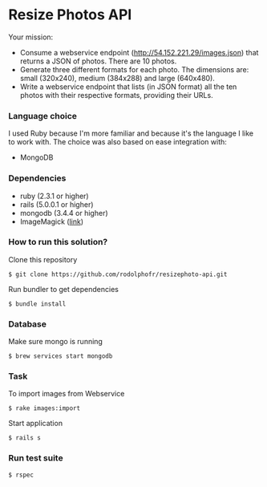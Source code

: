 # Resize Photos API

Your mission:

* Consume a webservice endpoint (http://54.152.221.29/images.json) that returns a JSON of photos. There are 10 photos.
* Generate three different formats for each photo. The dimensions are: small (320x240), medium (384x288) and large (640x480).
* Write a webservice endpoint that lists (in JSON format) all the ten photos with their respective formats, providing their URLs.

### Language choice
I used Ruby because I'm more familiar and because it's the language I like to work with.
The choice was also based on ease integration with:
* MongoDB

### Dependencies
* ruby (2.3.1 or higher)
* rails (5.0.0.1 or higher)
* mongodb (3.4.4 or higher)
* ImageMagick ([link](https://www.imagemagick.org/script/download.php))

### How to run this solution?

Clone this repository
```
$ git clone https://github.com/rodolphofr/resizephoto-api.git
```

Run bundler to get dependencies
```
$ bundle install
```

### Database
Make sure mongo is running
```
$ brew services start mongodb
```

### Task
To import images from Webservice
```
$ rake images:import
```

Start application
```
$ rails s 
```

### Run test suite
```
$ rspec
```
